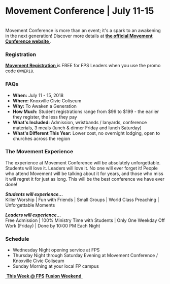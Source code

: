 # Movement Conference | July 11-15
<a class="btn btn-default btn-block" href="https://movementconf.com/" role="button"><span id="MyTimer"></span></a>  
Movement Conference is more than an event; it's a spark to an awakening in the next generation! Discover more details at [ **the official Movement Conference website** ]( https://movementconf.com/ ).  
### Registration
[ **Movement Registration** ]( https://www.universe.com/events/movement-conference-2018-tickets-knoxville-17QGJL ) is FREE for FPS Leaders when you use the promo code `OWNER18`.

### FAQs
- **When:** July 11 - 15, 2018
- **Where:** Knoxville Civic Coliseum
- **Why:** To Awaken a Generation
- **How Much:** Student registrations range from $99 to $199 - the earlier they register, the less they pay
- **What's Included:** Admission, wristbands / lanyards, conference materials, 3 meals (lunch & dinner Friday and lunch Saturday)
- **What's Different This Year:** Lower cost, no overnight lodging, open to churches across the region

### The Movement Experience  
The experience at Movement Conference will be absolutely unforgettable. Students will love it. Leaders will love it. No one will ever forget it! People who attend Movement will be talking about it for years, and those who miss it will regret it for just as long. This will be the best conference we have ever done!  

***Students will experience...***  
Killer Worship | Fun with Friends | Small Groups | World Class Preaching | Unforgettable Moments  

***Leaders will experience...***  
Free Admission | 100% Ministry Time with Students | Only One Weekday Off Work (Friday) | Done by 10:00 PM Each Night

### Schedule
- Wednesday Night opening service at FPS
- Thursday Night through Saturday Evening at Movement Conference / Knoxville Civic Coliseum
- Sunday Morning at your local FP campus

<!--End of Markdown Content-->

<!--Bottom Page Nav Buttons-->
<a class="btn btn-default btn-sm" href="/" role="button"><i class="fa fa-arrow-left"></i>&nbsp;<b>This Week @ FPS</b></a>
<a class="btn btn-default btn-sm" href="/fusion" role="button"><b>Fusion Weekend</b>&nbsp;<i class="fa fa-arrow-right"></i></a>

<!--Count Down Timer-->
<script>
// Set the date we are counting down to
var countDownDate = new Date("July 11, 2018 18:00:00").getTime();

// Update the count down every 1 second
var x = setInterval(function() {

    // Get todays date and time
    var now = new Date().getTime();

    // Find the distance between now an the count down date
    var distance = countDownDate - now;

    // Time calculations for days, hours, minutes and seconds
    var days = Math.floor(distance / (1000 * 60 * 60 * 24));
    var hours = Math.floor((distance % (1000 * 60 * 60 * 24)) / (1000 * 60 * 60));
    var minutes = Math.floor((distance % (1000 * 60 * 60)) / (1000 * 60));
    var seconds = Math.floor((distance % (1000 * 60)) / 1000);

    // Output the result in an element with id="MyTimer"
    var message = "Movement starts in ";
    if (days > 14) {
      message = message + days + " days ";
    } else if (days > 0) {
      message = message + days + " days " + hours + " hours ";
    } else {
      message = message + hours + "h " + minutes + "m " + seconds + "s ";
    }
    document.getElementById("MyTimer").innerHTML = message

    // If the count down is over, write some text
    if (distance < 0) {
        clearInterval(x);
        document.getElementById("MyTimer").innerHTML = "Movement has begun!";
    }
}, 1000);
</script>
